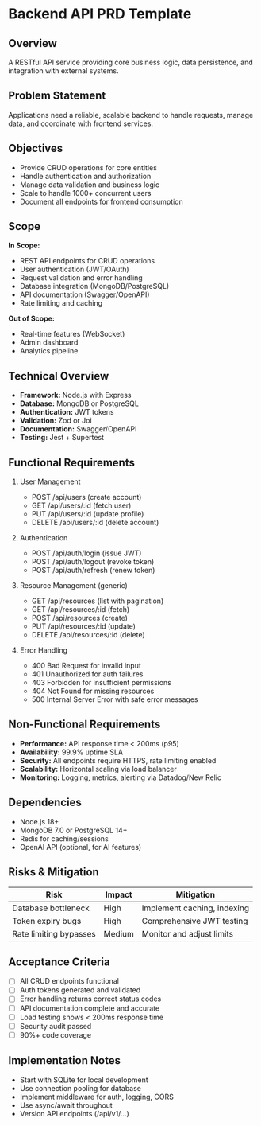 # Backend API PRD Template

## Overview
A RESTful API service providing core business logic, data persistence, and integration with external systems.

## Problem Statement
Applications need a reliable, scalable backend to handle requests, manage data, and coordinate with frontend services.

## Objectives
- Provide CRUD operations for core entities
- Handle authentication and authorization
- Manage data validation and business logic
- Scale to handle 1000+ concurrent users
- Document all endpoints for frontend consumption

## Scope
**In Scope:**
- REST API endpoints for CRUD operations
- User authentication (JWT/OAuth)
- Request validation and error handling
- Database integration (MongoDB/PostgreSQL)
- API documentation (Swagger/OpenAPI)
- Rate limiting and caching

**Out of Scope:**
- Real-time features (WebSocket)
- Admin dashboard
- Analytics pipeline

## Technical Overview
- **Framework:** Node.js with Express
- **Database:** MongoDB or PostgreSQL
- **Authentication:** JWT tokens
- **Validation:** Zod or Joi
- **Documentation:** Swagger/OpenAPI
- **Testing:** Jest + Supertest

## Functional Requirements
1. User Management
   - POST /api/users (create account)
   - GET /api/users/:id (fetch user)
   - PUT /api/users/:id (update profile)
   - DELETE /api/users/:id (delete account)

2. Authentication
   - POST /api/auth/login (issue JWT)
   - POST /api/auth/logout (revoke token)
   - POST /api/auth/refresh (renew token)

3. Resource Management (generic)
   - GET /api/resources (list with pagination)
   - GET /api/resources/:id (fetch)
   - POST /api/resources (create)
   - PUT /api/resources/:id (update)
   - DELETE /api/resources/:id (delete)

4. Error Handling
   - 400 Bad Request for invalid input
   - 401 Unauthorized for auth failures
   - 403 Forbidden for insufficient permissions
   - 404 Not Found for missing resources
   - 500 Internal Server Error with safe error messages

## Non-Functional Requirements
- **Performance:** API response time < 200ms (p95)
- **Availability:** 99.9% uptime SLA
- **Security:** All endpoints require HTTPS, rate limiting enabled
- **Scalability:** Horizontal scaling via load balancer
- **Monitoring:** Logging, metrics, alerting via Datadog/New Relic

## Dependencies
- Node.js 18+
- MongoDB 7.0 or PostgreSQL 14+
- Redis for caching/sessions
- OpenAI API (optional, for AI features)

## Risks & Mitigation
| Risk | Impact | Mitigation |
|------|--------|-----------|
| Database bottleneck | High | Implement caching, indexing |
| Token expiry bugs | High | Comprehensive JWT testing |
| Rate limiting bypasses | Medium | Monitor and adjust limits |

## Acceptance Criteria
- [ ] All CRUD endpoints functional
- [ ] Auth tokens generated and validated
- [ ] Error handling returns correct status codes
- [ ] API documentation complete and accurate
- [ ] Load testing shows < 200ms response time
- [ ] Security audit passed
- [ ] 90%+ code coverage

## Implementation Notes
- Start with SQLite for local development
- Use connection pooling for database
- Implement middleware for auth, logging, CORS
- Use async/await throughout
- Version API endpoints (/api/v1/...)
